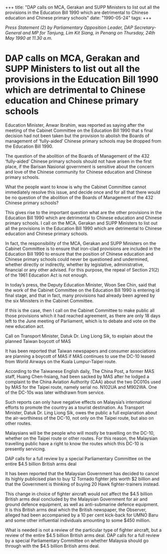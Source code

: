 +++ 
title: "DAP calls on MCA, Gerakan and SUPP Ministers to list out all the provisions in the Education Bill 1990 which are detrimental to Chinese education and Chinese primary schools"
date: "1990-05-24"
tags:
+++

_Press Statement (2) by Parliamentary Opposition Leader, DAP Secretary-General and MP for Tanjung, Lim Kit Siang, in Penang on Thursday, 24th May 1990 at 11.30 a.m._

# DAP calls on MCA, Gerakan and SUPP Ministers to list out all the provisions in the Education Bill 1990 which are detrimental to Chinese education and Chinese primary schools

Education Minister, Anwar Ibrahim, was reported as saying after the meeting of the Cabinet Committee on the Education Bill 1990 that s final decision had not been taken but the provision to abolish the Boards of management of ‘fully-aided’ Chinese primary schools may be dropped from the Education Bill 1990.</u>

The question of the abolition of the Boards of Management of the 432 ‘fully-aided’ Chinese primary schools should not have arisen in the first place, if the Barisan Nasional government is sensitive about the concern and love of the Chinese community for Chinese education and Chinese primary schools.

What the people want to know is why the Cabinet Committee cannot immediately resolve this issue, and decide once and for all that there would be no question of the abolition of the Boards of Management of the 432 Chinese primary schools?

This gives rise to the important question what are the other provisions in the Education Bill 1990 which are detrimental to Chinese education and Chinese primary schools. I call on the MCA, Gerakan and SUPP Ministers to list out all the provisions in the Education Bill 1990 which are detrimental to Chinese education and Chinese primary schools.

In fact, the responsibility of the MCA, Gerakan and SUPP Ministers on the Cabinet Committee is to ensure that iron-clad provisions are included in the Education Bill 1990 to ensure that the position of Chinese education and Chinese primary schools could never be questioned and undermined, whether directly or indirectly, whether by legislative, administrative, financial or any other advised. For this purpose, the repeal of Section 21(2) of the 1961 Education Act is not enough.

In today’s press, the Deputy Education Minister, Woon See Chin, said that the work of the Cabinet Committee on the Education Bill 1990 is entering id final stage, and that in fact, many provisions had already been agreed by the six Ministers in the Cabinet Committee.

If this is the case, then I call on the Cabinet Committee to make public all those provisions which it had reached agreement, as there are only 18 days left to the June meeting of Parliament, which is to debate and vote on the new education act.

Call on Transport Minister, Datuk Dr. Ling Liong Sik, to explain about the planned Taiwan boycott of MAS

It has been reported that Taiwan newspapers and consumer associations are planning a boycott of MAS if MAS continues to use the DC-10 leased from World Airways on the Kuala Lumpur-Taipei route.

According to the Taiwanese English daily, The China Post, a former MAS staff, Huang Chen-hsiang, had been sacked by MAS after he lodged a complaint to the China Aviation Authority (CAA) about the two DC010s used by MAS for the Taipei route, namely serial no. N102UA and M902WA. One of the DC-10s was later withdrawn from service.

Such reports can only have negative effects on Malaysia’s international efforts to promote the country as a tourist destination. As Transport Minister, Datuk Dr. Ling Liong Sik, owes the public a full explanation about the air-worthiness of the DC-10, not only on the Taipei route, but also on other routes.

Malaysians will be the people who will mostly be travelling on the DC-10, whether on the Taipei route or other routes. For this reason, the Malaysian travelling public have a right to know the routes which this DC-10 is presently servicing.

DAP calls for a full review by a special Parliamentary Committee on the entire $4.5 billion British arms deal

It has been reported that the Malaysian Government has decided to cancel its highly publicised plan to buy 12 Tornado fighter jets worth $2 billion and that the Government is thinking of buying 20 Hawk fighter-trainers instead.

This change in choice of fighter aircraft would not affect the $4.5 billion British arms deal concluded by the Malaysian Government for air and ground defence equipment, as well as anti-submarine defence equipment. It is this British arms deal which the British newspaper, the Observer, alleged had been accompanied by a 10 per cent kick-back for UMNO Baru and some other influential individuals amounting to some $450 million.

What is needed is not a review of the particular type of fighter aircraft, but a review of the entire $4.5 billion British arms deal. DAP calls for a full review by a special Parliamentary Committee on whether Malaysia should go through with the $4.5 billion British arms deal.
 

